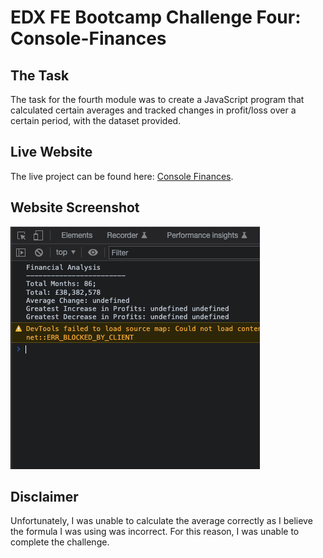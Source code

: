 # EDX FE Bootcamp Challenge Four: Console-Finances

## The Task

The task for the fourth module was to create a JavaScript program that calculated certain averages and tracked changes in profit/loss over a certain period, with the dataset provided.

## Live Website

The live project can be found here: 
[Console Finances](https://builtbydans.github.io/EDX_Challenge4_Console-Finances).

## Website Screenshot

![screenshot-of-image](https://github.com/builtbydans/EDX_Challenge4_Console-Finances/blob/main/screenshot.png)

## Disclaimer

Unfortunately, I was unable to calculate the average correctly as I believe the formula I was using was incorrect. For this reason, I was unable to complete the challenge.
